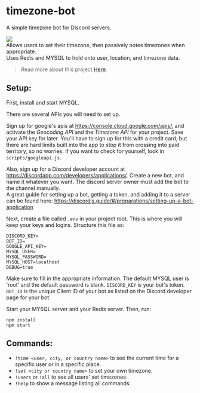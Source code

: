 # timezone-bot
A simple timezone bot for Discord servers.  
  
![](https://www.jasperstephenson.com/posts/timezonebot/full/1.png)  
Allows users to set their timezone, then passively notes timezones when appropriate.  
Uses Redis and MYSQL to hold onto user, location, and timezone data.  

> Read more about this project [Here](https://www.jasperstephenson.com/posts/timezonebot).

## Setup:
First, install and start MYSQL. 

There are several APIs you will need to set up.

Sign up for google's apis at https://console.cloud.google.com/apis/, and activate the *Geocoding API* and the *Timezone API* for your project. Save your API key for later. You'll have to sign up for this with a credit card, but there are hard limits built into the app to stop it from crossing into paid territory, so no worries. If you want to check for yourself, look in `scripts/googleapi.js`.

Also, sign up for a Discord developer account at https://discordapp.com/developers/applications/. Create a new bot, and name it whatever you want. The discord server owner must add the bot to the channel manually.  
A great guide for setting up a bot, getting a token, and adding it to a server can be found here: https://discordjs.guide/#/preparations/setting-up-a-bot-application

Next, create a file called `.env` in your project root. This is where you will keep your keys and logins. Structure this file as:
```
DISCORD_KEY=
BOT_ID=
GOOGLE_API_KEY=
MYSQL_USER=
MYSQL_PASSWORD=
MYSQL_HOST=localhost
DEBUG=true
```
Make sure to fill in the appropriate information. The default MYSQL user is 'root' and the default password is blank.
`DISCORD_KEY` is your bot's token.
`BOT_ID` is the unique Client ID of your bot as listed on the Discord developer page for your bot.

Start your MYSQL server and your Redis server.
Then, run:
```
npm install
npm start
```

## Commands:
- `!time <user, city, or country name>` to see the current time for a specific user or in a specific place.
- `!set <city or country name>` to set your own timezone.
- `!users` or `!all` to see all users' set timezones.
- `!help` to show a message listing all commands.
